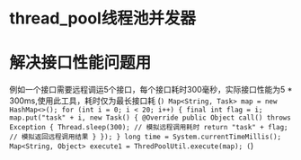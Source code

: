 # thread_pool线程池并发器

# 解决接口性能问题用

 例如一个接口需要远程调运5个接口，每个接口耗时300毫秒，实际接口性能为5 * 300ms,使用此工具，耗时仅为最长接口耗
(```)
	Map<String, Task> map = new HashMap<>();
	for (int i = 0; i < 20; i++) {
		final int flag = i;
		map.put("task" + i, new Task() {
			@Override
			public Object call() throws Exception {
				Thread.sleep(300); // 模拟远程调用耗时
				return "task" + flag; // 模拟返回远程调用结果
			}
		});
	}
	long time = System.currentTimeMillis();
	Map<String, Object> execute1 = ThredPoolUtil.execute(map);
(```)
